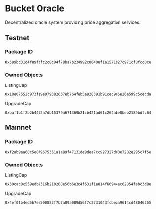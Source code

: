 # Bucket Oracle
Decentralized oracle system providing price aggregation services.

## Testnet

### Package ID
```
0x589bc31d4f89f3fc2c8c94f78ba7b234992c06408f1a1571927c971cf8fcc0ce
```

### Owned Objects
ListingCap
```
0x18e07552c973fe9e079382637eb764feb5a828391b91cec9d6e26a599c5cecda
```
UpgradeCap
```
0xbaf1b1f2b2b44d2a7db15379a671369b21cb421ad61c264abe8beb2189bdfc64
```

## Mainnet

### Package ID
```
0xf2ab9aa60c5e879675351a1a89f47131de9dea7cc927327dd0e7282e295c7f5e
```

### Owned Objects
ListingCap
```
0x30cac8c559edb9316b210208e56b6e3c4f631f1a814f66944ac62854fabc3d8e
```
UpgradeCap
```
0x4ef0fb4ed5b7ee500822f7b7a09a089d56f7c2731043fcbeaa9614cd48046255
```
